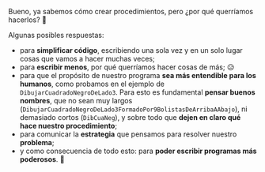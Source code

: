 Bueno, ya sabemos cómo crear procedimientos, pero ¿por qué querríamos hacerlos? :thought_balloon:

Algunas posibles respuestas:

- para **simplificar código**, escribiendo una sola vez y en un solo lugar cosas que vamos a hacer muchas veces;
- para **escribir menos**, por qué querríamos hacer cosas de más; :disappointed_relieved:
- para que el propósito de nuestro programa **sea más entendible para los humanos**, como probamos en el ejemplo de `DibujarCuadradoNegroDeLado3`. Para esto es fundamental **pensar buenos nombres**, que no sean muy largos (`DibujarCuadradoNegroDeLado3FormadoPor9BolistasDeArribaAAbajo`), ni demasiado cortos (`DibCuaNeg`), y sobre todo que **dejen en claro qué hace nuestro procedimiento**;
- para comunicar la **estrategia** que pensamos para resolver nuestro **problema**;
- y como consecuencia de todo esto: para **poder escribir programas más poderosos**. :raised_hands: